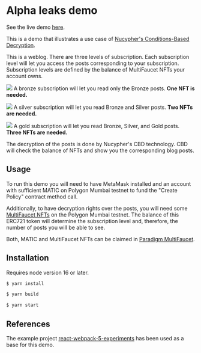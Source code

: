 # Alpha leaks demo

See the live demo [here](https://nucypher.github.io/alpha-leaks-demo/).

This is a demo that illustrates a use case of [Nucypher's Conditions-Based
Decryption](https://docs.threshold.network/app-development/threshold-access-control-tac/get-started-with-tac).

This is a weblog. There are three levels of subscription. Each subscription level will let you
access the posts corresponding to your subscription. Subscription levels are defined by the balance
of MultiFaucet NFTs your account owns.

![](https://placehold.co/15x15/peru/peru.png) A bronze subscription will let you read only the Bronze
posts. **One NFT is needed.**

![](https://placehold.co/15x15/silver/silver.png) A silver subscription will let you read Bronze and
Silver posts. **Two NFTs are needed.**

![](https://placehold.co/15x15/gold/gold.png) A gold subscription will let you read Bronze, Silver,
and Gold posts. **Three NFTs are needed.**

The decryption of the posts is done by Nucypher's CBD technology. CBD will check the balance of NFTs
and show you the corresponding blog posts.

## Usage

To run this demo you will need to have MetaMask installed and an account with sufficient MATIC on
Polygon Mumbai testnet to fund the "Create Policy" contract method call.

Additionally, to have decryption rights over the posts, you will need some [MultiFaucet
NFTs](https://mumbai.polygonscan.com/address/0xf5de760f2e916647fd766b4ad9e85ff943ce3a2b#code) on
the Polygon Mumbai testnet. The balance of this ERC721 token will determine the subscription level
and, therefore, the number of posts you will be able to see.

Both, MATIC and MultiFaucet NFTs can be claimed in [Paradigm
MultiFaucet](https://faucet.paradigm.xyz/).

## Installation

Requires node version 16 or later.

```bash
$ yarn install

$ yarn build

$ yarn start
```

## References

The example project
[react-webpack-5-experiments](https://github.com/nucypher/nucypher-ts/tree/main/examples/react-webpack-5-experiments)
has been used as a base for this demo.
